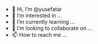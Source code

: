 - 👋 Hi, I’m @yusefatar
- 👀 I’m interested in ...
- 🌱 I’m currently learning ...
- 💞️ I’m looking to collaborate on ...
- 📫 How to reach me ...

<!---
yusefatar/yusefatar is a ✨ special ✨ repository because its `README.md` (this file) appears on your GitHub profile.
You can click the Preview link to take a look at your changes.
--->
